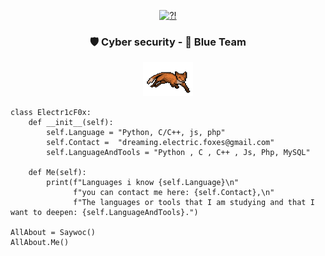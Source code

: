 <p align="center"> 
	<a href= "https://archive.org/details/pocorgtfo"><img src="BASIC.gif" alt="?!" style="width:380px;height:255px; "></a>
	<h3 align="center"> 🛡️ Cyber security - 🔵 Blue Team</h3>
</p>
<p align="center">
	<a href= "https://archive.org/details/pocorgtfo"><img src="fox.gif" alt="?!" style="width:80px;height:55px;"></a>
</p>




```Py
class Electr1cF0x:
    def __init__(self):
        self.Language = "Python, C/C++, js, php"
        self.Contact =  "dreaming.electric.foxes@gmail.com"
        self.LanguageAndTools = "Python , C , C++ , Js, Php, MySQL"
	
    def Me(self):
        print(f"Languages i know {self.Language}\n"
              f"you can contact me here: {self.Contact},\n"
              f"The languages or tools that I am studying and that I want to deepen: {self.LanguageAndTools}.")
	      
AllAbout = Saywoc()
AllAbout.Me()
```
